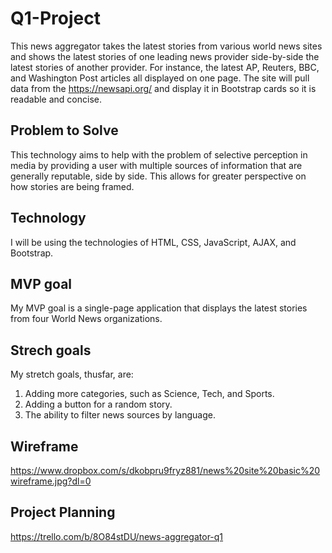# Q1-Project

This news aggregator takes the latest stories from various world news sites and shows the latest stories of one leading news provider side-by-side the latest stories of another provider. For instance, the latest AP, Reuters, BBC, and Washington Post articles all displayed on one page. The site will pull data from the https://newsapi.org/ and display it in Bootstrap cards so it is readable and concise.

## Problem to Solve

This technology aims to help with the problem of selective perception in media by providing a user with multiple sources of information that are generally reputable, side by side. This allows for greater perspective on how stories are being framed.

## Technology

I will be using the technologies of HTML, CSS, JavaScript, AJAX, and Bootstrap. 

## MVP goal

My MVP goal is a single-page application that displays the latest stories from four World News organizations.

## Strech goals

My stretch goals, thusfar, are:
1. Adding more categories, such as Science, Tech, and Sports.
2. Adding a button for a random story.
3. The ability to filter news sources by language. 

## Wireframe
https://www.dropbox.com/s/dkobpru9fryz881/news%20site%20basic%20wireframe.jpg?dl=0

## Project Planning
https://trello.com/b/8O84stDU/news-aggregator-q1
